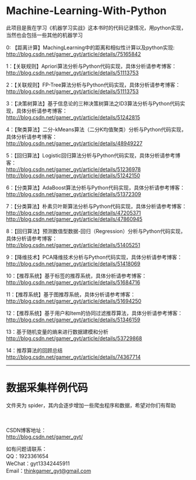 Machine-Learning-With-Python
========================
此项目是我在学习《机器学习实战》这本书时的代码记录情况，用python实现，当然也会包括一些其他的机器学习

0: 【距离计算】MachingLearning中的距离和相似性计算以及python实现:<br/>
http://blog.csdn.net/gamer_gyt/article/details/75165842 <br/>

1：【关联规则】Apriori算法分析与Python代码实现，具体分析请参考博客：<br/>
http://blog.csdn.net/gamer_gyt/article/details/51113753 <br/>

2：【关联规则】FP-Tree算法分析与Python代码实现，具体分析请参考博客：<br/>
http://blog.csdn.net/gamer_gyt/article/details/51113753 <br/>

3：【决策树算法】基于信息论的三种决策树算法之ID3算法分析与Python代码实现，具体分析请参考博客：<br/>
http://blog.csdn.net/gamer_gyt/article/details/51242815<br/>

4：【聚类算法】二分-kMeans算法（二分K均值聚类）分析与Python代码实现，具体分析请参考博客：<br/>
http://blog.csdn.net/gamer_gyt/article/details/48949227<br/>

5：【回归算法】Logistic回归算法分析与Python代码实现，具体分析请参考博客：<br/>
http://blog.csdn.net/gamer_gyt/article/details/51236978<br/>
http://blog.csdn.net/gamer_gyt/article/details/51242150<br/>

6：【分类算法】AdaBoost算法分析与Python代码实现，具体分析请参考博客：<br/>
http://blog.csdn.net/gamer_gyt/article/details/51372309<br/>

7：【分类算法】朴素贝叶斯算法分析与Python代码实现，具体分析请参考博客：<br/>
http://blog.csdn.net/gamer_gyt/article/details/47205371<br/>
http://blog.csdn.net/gamer_gyt/article/details/47860945<br/>

8：【回归算法】预测数值型数据-回归（Regression）分析与Python代码实现，具体分析请参考博客：<br/>
http://blog.csdn.net/gamer_gyt/article/details/51405251<br/>

9：【降维技术】PCA降维技术分析与Python代码实现，具体分析请参考博客：<br/>
http://blog.csdn.net/gamer_gyt/article/details/51418069<br/>

10：【推荐系统】基于标签的推荐系统，具体分析请参考博客：<br/>
http://blog.csdn.net/gamer_gyt/article/details/51684716<br/>

11：【推荐系统】基于图推荐系统，具体分析请参考博客：<br/>
http://blog.csdn.net/gamer_gyt/article/details/51694250<br/>

12：【推荐系统】基于用户和Item的协同过滤推荐算法，具体分析请参考博客：<br/>
http://blog.csdn.net/gamer_gyt/article/details/51346159<br/>

13：基于随机变量的熵来进行数据建模和分析<br/>
http://blog.csdn.net/gamer_gyt/article/details/53729868<br/>

14：推荐算法的回顾总结<br/>
http://blog.csdn.net/gamer_gyt/article/details/74367714<br/>

--------------------------
# 数据采集样例代码
文件夹为 spider，其内会逐步增加一些爬虫程序和数据，希望对你们有帮助

<br/><br/>CSDN博客地址：<br/>
http://blog.csdn.net/gamer_gyt/<br/>

如有问题请联系：<br/>
QQ：1923361654<br/>
WeChat：gyt13342445911<br/>
Email：thinkgamer_gyt@gmail.com<br/>
